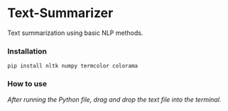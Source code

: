 # Text-Summarizer
Text summarization using basic NLP methods.

### Installation
`pip install nltk numpy termcolor colorama`

### How to use
*After running the Python file, drag and drop the text file into the terminal.*
